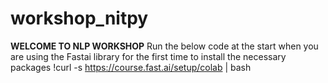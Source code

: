 # workshop_nitpy
**WELCOME TO NLP WORKSHOP**
Run the below code at the start when you are using the Fastai library for the first time to install the necessary packages
!curl -s https://course.fast.ai/setup/colab | bash
